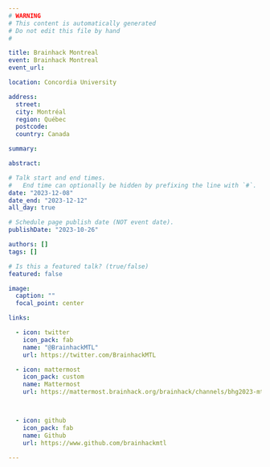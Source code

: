 ```yaml
---
# WARNING
# This content is automatically generated
# Do not edit this file by hand
#

title: Brainhack Montreal
event: Brainhack Montreal
event_url: 

location: Concordia University

address:
  street: 
  city: Montréal
  region: Québec
  postcode: 
  country: Canada

summary: 

abstract: 

# Talk start and end times.
#   End time can optionally be hidden by prefixing the line with `#`.
date: "2023-12-08"
date_end: "2023-12-12"
all_day: true

# Schedule page publish date (NOT event date).
publishDate: "2023-10-26"

authors: []
tags: []

# Is this a featured talk? (true/false)
featured: false

image:
  caption: ""
  focal_point: center

links:

  - icon: twitter
    icon_pack: fab
    name: "@BrainhackMTL"
    url: https://twitter.com/BrainhackMTL

  - icon: mattermost
    icon_pack: custom
    name: Mattermost
    url: https://mattermost.brainhack.org/brainhack/channels/bhg2023-mtl



  - icon: github
    icon_pack: fab
    name: Github
    url: https://www.github.com/brainhackmtl

---
```


